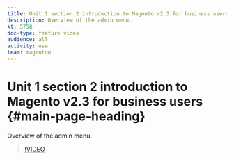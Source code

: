 ```yaml
---
title: Unit 1 section 2 introduction to Magento v2.3 for business users
description: Overview of the admin menu.
kt: 5758
doc-type: feature video
audience: all
activity: use
team: magentou
---
```


# Unit 1 section 2 introduction to Magento v2.3 for business users {#main-page-heading}

Overview of the admin menu.

>[!VIDEO](https://video.tv.adobe.com/v/35944?quality=12&learn=on)
